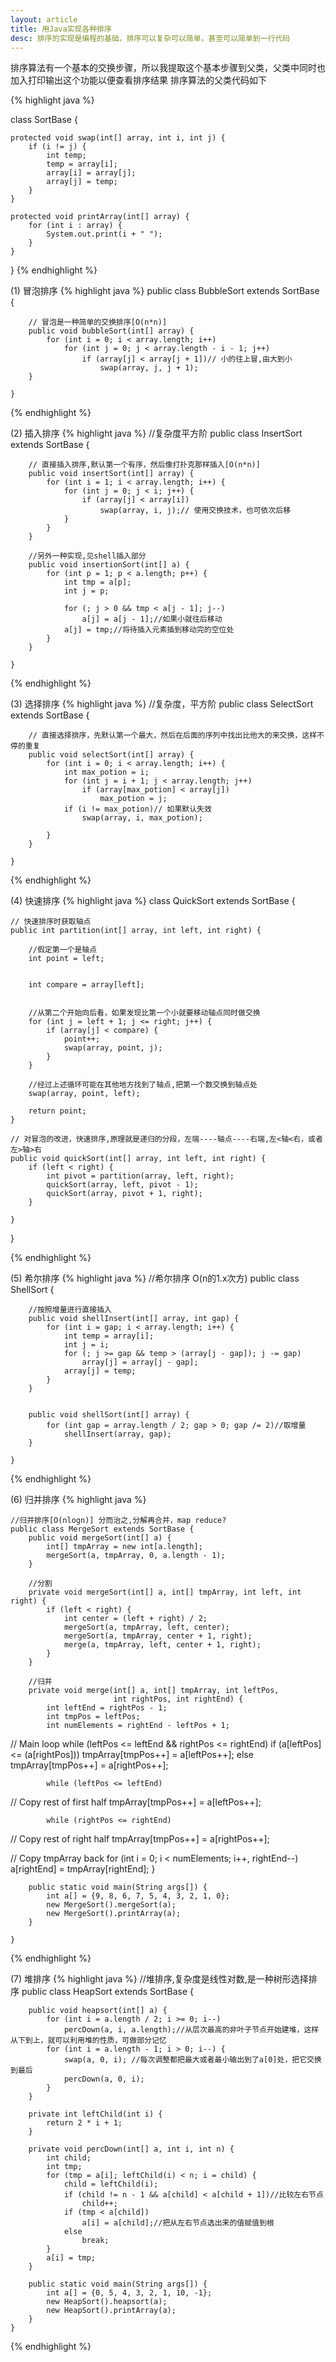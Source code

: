 ```yaml
---
layout: article
title: 用Java实现各种排序
desc: 排序的实现是编程的基础，排序可以复杂可以简单，甚至可以简单到一行代码
---
```


排序算法有一个基本的交换步骤，所以我提取这个基本步骤到父类，父类中同时也加入打印输出这个功能以便查看排序结果
排序算法的父类代码如下

{% highlight java %}

class SortBase {

    protected void swap(int[] array, int i, int j) {
        if (i != j) {
            int temp;
            temp = array[i];
            array[i] = array[j];
            array[j] = temp;
        }
    }

    protected void printArray(int[] array) {
        for (int i : array) {
            System.out.print(i + " ");
        }
    }

}
{% endhighlight %}

 


(1) 冒泡排序
{% highlight java %}
    public class BubbleSort extends SortBase {

        // 冒泡是一种简单的交换排序[O(n*n)]
        public void bubbleSort(int[] array) {
            for (int i = 0; i < array.length; i++)
                for (int j = 0; j < array.length - i - 1; j++)
                    if (array[j] < array[j + 1])// 小的往上冒,由大到小
                        swap(array, j, j + 1);
        }

    }
{% endhighlight %}

(2) 插入排序
{% highlight java %}
    //复杂度平方阶
    public class InsertSort extends SortBase {

        // 直接插入排序,默认第一个有序，然后像打扑克那样插入[O(n*n)]
        public void insertSort(int[] array) {
            for (int i = 1; i < array.length; i++) {
                for (int j = 0; j < i; j++) {
                    if (array[j] < array[i])
                        swap(array, i, j);// 使用交换技术，也可依次后移
                }
            }
        }

        //另外一种实现,见shell插入部分
        public void insertionSort(int[] a) {
            for (int p = 1; p < a.length; p++) {
                int tmp = a[p];
                int j = p;

                for (; j > 0 && tmp < a[j - 1]; j--)
                    a[j] = a[j - 1];//如果小就往后移动
                a[j] = tmp;//将待插入元素插到移动完的空位处
            }
        }

    }
{% endhighlight %}

(3) 选择排序
{% highlight java %}
    //复杂度，平方阶
    public class SelectSort extends SortBase {

        // 直接选择排序，先默认第一个最大，然后在后面的序列中找出比他大的来交换，这样不停的重复
        public void selectSort(int[] array) {
            for (int i = 0; i < array.length; i++) {
                int max_potion = i;
                for (int j = i + 1; j < array.length; j++)
                    if (array[max_potion] < array[j])
                        max_potion = j;
                if (i != max_potion)// 如果默认失效
                    swap(array, i, max_potion);

            }
        }

    }
{% endhighlight %}

(4) 快速排序
{% highlight java %}
class QuickSort extends SortBase {

    // 快速排序时获取轴点
    public int partition(int[] array, int left, int right) {

        //假定第一个是轴点
        int point = left;


        int compare = array[left];


        //从第二个开始向后看，如果发现比第一个小就要移动轴点同时做交换
        for (int j = left + 1; j <= right; j++) {
            if (array[j] < compare) {
                point++;
                swap(array, point, j);
            }
        }

        //经过上述循环可能在其他地方找到了轴点,把第一个数交换到轴点处
        swap(array, point, left);

        return point;
    }

    // 对冒泡的改进，快速排序,原理就是递归的分段，左端----轴点----右端,左<轴<右，或者左>轴>右
    public void quickSort(int[] array, int left, int right) {
        if (left < right) {
            int pivot = partition(array, left, right);
            quickSort(array, left, pivot - 1);
            quickSort(array, pivot + 1, right);
        }

    }

}

{% endhighlight %}

(5) 希尔排序
{% highlight java %}
//希尔排序 O(n的1.x次方)
    public class ShellSort {

        //按照增量进行直接插入
        public void shellInsert(int[] array, int gap) {
            for (int i = gap; i < array.length; i++) {
                int temp = array[i];
                int j = i;
                for (; j >= gap && temp > (array[j - gap]); j -= gap)
                    array[j] = array[j - gap];
                array[j] = temp;
            }
        }


        public void shellSort(int[] array) {
            for (int gap = array.length / 2; gap > 0; gap /= 2)//取增量
                shellInsert(array, gap);
        }

    }
{% endhighlight %}


(6) 归并排序
{% highlight java %}

    //归并排序[O(nlogn)] 分而治之,分解再合并，map reduce?
    public class MergeSort extends SortBase {
        public void mergeSort(int[] a) {
            int[] tmpArray = new int[a.length];
            mergeSort(a, tmpArray, 0, a.length - 1);
        }

        //分割
        private void mergeSort(int[] a, int[] tmpArray, int left, int right) {
            if (left < right) {
                int center = (left + right) / 2;
                mergeSort(a, tmpArray, left, center);
                mergeSort(a, tmpArray, center + 1, right);
                merge(a, tmpArray, left, center + 1, right);
            }
        }

        //归并
        private void merge(int[] a, int[] tmpArray, int leftPos,
                           int rightPos, int rightEnd) {
            int leftEnd = rightPos - 1;
            int tmpPos = leftPos;
            int numElements = rightEnd - leftPos + 1;

// Main loop
            while (leftPos <= leftEnd && rightPos <= rightEnd)
                if (a[leftPos] <= (a[rightPos]))
                    tmpArray[tmpPos++] = a[leftPos++];
                else
                    tmpArray[tmpPos++] = a[rightPos++];

            while (leftPos <= leftEnd)
// Copy rest of first half
                tmpArray[tmpPos++] = a[leftPos++];

            while (rightPos <= rightEnd)
// Copy rest of right half
                tmpArray[tmpPos++] = a[rightPos++];

// Copy tmpArray back
            for (int i = 0; i < numElements; i++, rightEnd--)
                a[rightEnd] = tmpArray[rightEnd];
        }

        public static void main(String args[]) {
            int a[] = {9, 8, 6, 7, 5, 4, 3, 2, 1, 0};
            new MergeSort().mergeSort(a);
            new MergeSort().printArray(a);
        }

    }

{% endhighlight %}


(7) 堆排序
{% highlight java %}
//堆排序,复杂度是线性对数,是一种树形选择排序
    public class HeapSort extends SortBase {

        public void heapsort(int[] a) {
            for (int i = a.length / 2; i >= 0; i--)
                percDown(a, i, a.length);//从层次最高的非叶子节点开始建堆，这样从下到上，就可以利用堆的性质，可做部分记忆
            for (int i = a.length - 1; i > 0; i--) {
                swap(a, 0, i); //每次调整都把最大或者最小输出到了a[0]处，把它交换到最后
                percDown(a, 0, i);
            }
        }

        private int leftChild(int i) {
            return 2 * i + 1;
        }

        private void percDown(int[] a, int i, int n) {
            int child;
            int tmp;
            for (tmp = a[i]; leftChild(i) < n; i = child) {
                child = leftChild(i);
                if (child != n - 1 && a[child] < a[child + 1])//比较左右节点
                    child++;
                if (tmp < a[child])
                    a[i] = a[child];//把从左右节点选出来的值赋值到根
                else
                    break;
            }
            a[i] = tmp;
        }

        public static void main(String args[]) {
            int a[] = {0, 5, 4, 3, 2, 1, 10, -1};
            new HeapSort().heapsort(a);
            new HeapSort().printArray(a);
        }
    }
{% endhighlight %}
